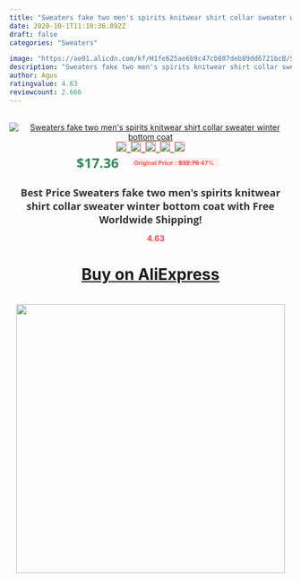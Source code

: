 ```yaml
---
title: "Sweaters fake two men's spirits knitwear shirt collar sweater winter bottom coat"
date: 2020-10-1T11:10:36.892Z
draft: false
categories: "Sweaters"

image: "https://ae01.alicdn.com/kf/H1fe625ae6b9c47cb807deb89dd6721bcB/Sweaters-fake-two-men-s-spirits-knitwear-shirt-collar-sweater-winter-bottom-coat.jpg"
description: "Sweaters fake two men's spirits knitwear shirt collar sweater winter bottom coat"
author: Agus
ratingvalue: 4.63
reviewcount: 2.666
---
```

<br>
<div style="text-align: center;">
<a href="https://s.click.aliexpress.com/e/_Al0XHj" target="_blank" rel="nofollow noopener noreferrer"><img alt="Sweaters fake two men's spirits knitwear shirt collar sweater winter bottom coat" class="magnifier-image" src="https://ae01.alicdn.com/kf/H1fe625ae6b9c47cb807deb89dd6721bcB/Sweaters-fake-two-men-s-spirits-knitwear-shirt-collar-sweater-winter-bottom-coat.jpg_640x640.jpg">
<br>
<img style="border:1px solid salmon" src="https://ae01.alicdn.com/kf/H1fe625ae6b9c47cb807deb89dd6721bcB/Sweaters-fake-two-men-s-spirits-knitwear-shirt-collar-sweater-winter-bottom-coat.jpg_120x120.jpg">&nbsp;&nbsp;<img style="border:1px solid salmon" src="https://ae01.alicdn.com/kf/Hd7876ec3d69d40238b09dc6d0b99bec9J/Sweaters-fake-two-men-s-spirits-knitwear-shirt-collar-sweater-winter-bottom-coat.jpg_120x120.jpg">&nbsp;&nbsp;<img style="border:1px solid salmon" src="https://ae01.alicdn.com/kf/H52e3ea261f0241f38629d07aa387f95eV/Sweaters-fake-two-men-s-spirits-knitwear-shirt-collar-sweater-winter-bottom-coat.jpg_120x120.jpg">&nbsp;&nbsp;<img style="border:1px solid salmon" src="https://ae01.alicdn.com/kf/Ha432bfd9536c4ba596a2496dc424146fv/Sweaters-fake-two-men-s-spirits-knitwear-shirt-collar-sweater-winter-bottom-coat.jpg_120x120.jpg">&nbsp;&nbsp;<img style="border:1px solid salmon" src="https://ae01.alicdn.com/kf/Hb9db069d18f64d159614238e9569f95bl/Sweaters-fake-two-men-s-spirits-knitwear-shirt-collar-sweater-winter-bottom-coat.jpg_120x120.jpg"></a></div><br0>
<div style="text-align: center;"><span style="background-color: white; border: 0px; box-sizing: border-box; color: seagreen; display: inline-block; font-family: &quot;open sans&quot; , &quot;arial&quot; , &quot;helvetica&quot; , sans-serif , &quot;heiti&quot;; font-size: 24px; font-stretch: inherit; font-weight: 700; line-height: inherit; margin: 0px 10px 0px 0px; padding: 0px; vertical-align: middle;">$17.36 </span>
<span style="background: rgb(255 , 241 , 241); border-radius: 3px; border: 0px; box-sizing: border-box; color: #ff4747; display: inline-block; font-family: inherit; font-size: 12px; font-stretch: inherit; font-style: inherit; font-variant: inherit; font-weight: 600; line-height: inherit; margin: 0px; padding: 2px 5px; transform: scale(0.9); vertical-align: middle;">Original Price : <b style="text-decoration: line-through;">$32.76 </b> 47%&nbsp;&nbsp;</span></div>
<h1 style="color: #333333; display: inline-block; font-family: &quot;open sans&quot; , &quot;arial&quot; , &quot;helvetica&quot; , sans-serif , &quot;heiti&quot;; font-size: 18px; font-stretch: inherit; font-weight: 700; text-align: center;">Best Price Sweaters fake two men's spirits knitwear shirt collar sweater winter bottom coat with Free Worldwide Shipping!</h1>
<div style="color: #ff4747; text-align: center;">
<img src="https://4.bp.blogspot.com/-M0ZcTcb-5uY/XleCXlxnR4I/AAAAAAAAAEc/OrjgMkXV1oMQFaCRZj5HQwOCBcu3w1FegCPcBGAYYCw/s1600/star.png" style="height: 15px;">&nbsp;<b>4.63</b></div>
<div class="button_cont" align="center"><a class="buynow_a" href="https://s.click.aliexpress.com/e/_Al0XHj" target="_blank" rel="nofollow noopener noreferrer"><H1>Buy on AliExpress</H1></a></div><br>
<div class="separator" style="clear: both; text-align: center;">
<img src="https://lh3.googleusercontent.com/-pTy5HemUv9M/XlePHvY0dAI/AAAAAAAAAE4/0nX5iRUoIWY8eMW9Dpxeirr157OZliDIgCLcBGAsYHQ/s1600/badge.gif" width="480">
</div>
